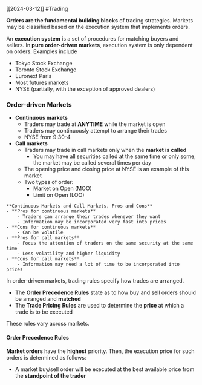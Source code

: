 [[2024-03-12]] #Trading 

**Orders are the fundamental building blocks** of trading strategies. Markets may be classified based on the execution system that implements orders.

An **execution system** is a set of procedures for matching buyers and sellers. In **pure order-driven markets**, execution system is only dependent on orders. Examples include 
- Tokyo Stock Exchange 
- Toronto Stock Exchange 
- Euronext Paris  
- Most futures markets
- NYSE (partially, with the exception of approved dealers)

### Order-driven Markets 
- **Continuous markets**
	- Traders may trade at **ANYTIME** while the market is open
	- Traders may continuously attempt to arrange their trades
	- NYSE from 9:30-4
- **Call markets**
	- Traders may trade in call markets only when the **market is called**
		- You may have all securities called at the same time or only some; the market may be called several times per day
	- The opening price and closing price at NYSE is an example of this market
	- Two types of order:
		- Market on Open (MOO)
		- Limit on Open (LOO)

```ad-summary
**Continuous Markets and Call Markets, Pros and Cons**
- **Pros for continuous markets**
	- Traders can arrange their trades whenever they want 
	- Information may be incorporated very fast into prices 
- **Cons for continuous markets**
	- Can be volatile
- **Pros for call markets**
	- Focus the attention of traders on the same security at the same time 
	- Less volatility and higher liquidity
- **Cons for call markets**
	- Information may need a lot of time to be incorporated into prices
```

In order-driven markets, trading rules specify how trades are arranged.
- The **Order Precedence Rules** state as to how buy and sell orders should be arranged and **matched**
- The **Trade Pricing Rules** are used to determine the **price** at which a trade is to be executed

These rules vary across markets.

#### Order Precedence Rules 
**Market orders** have the **highest** priority. Then, the execution price for such orders is determined as follows:
- A market buy/sell order will be executed at the best available price from the **standpoint of the trader** 